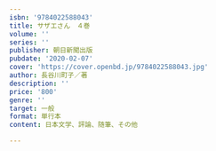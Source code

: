 ```yaml
---
isbn: '9784022588043'
title: サザエさん　４巻
volume: ''
series: ''
publisher: 朝日新聞出版
pubdate: '2020-02-07'
cover: 'https://cover.openbd.jp/9784022588043.jpg'
author: 長谷川町子／著
description: ''
price: '800'
genre: ''
target: 一般
format: 単行本
content: 日本文学、評論、随筆、その他

---
```

